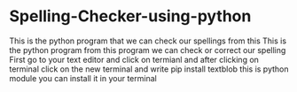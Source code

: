 # Spelling-Checker-using-python
This is the python program that we can check our spellings from this
This is the python program from this program we can check or correct our spelling First go to your text editor and click on termianl and after clicking on terminal 
click on the new terminal and write pip install textblob this is python module you can install it in your terminal

